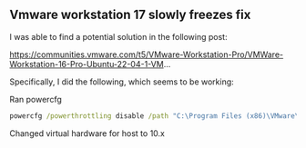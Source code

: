 ## Vmware workstation 17 slowly freezes fix

I was able to find a potential solution in the following post:

https://communities.vmware.com/t5/VMware-Workstation-Pro/VMWare-Workstation-16-Pro-Ubuntu-22-04-1-VM...

Specifically, I did the following, which seems to be working:

Ran powercfg
```cmd
powercfg /powerthrottling disable /path "C:\Program Files (x86)\VMware\VMware Workstation\x64\vmware-vmx.exe"
```

Changed virtual hardware for host to 10.x 
